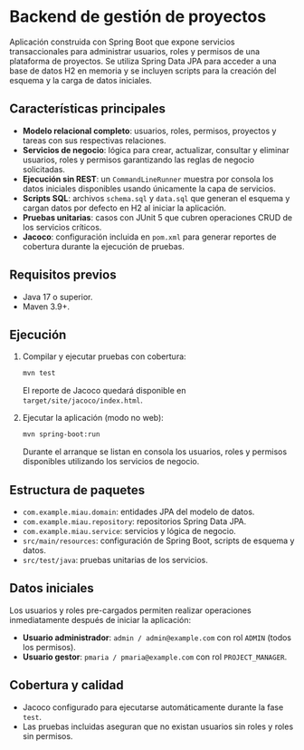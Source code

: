 # Backend de gestión de proyectos

Aplicación construida con Spring Boot que expone servicios transaccionales para administrar usuarios, roles y permisos de una
plataforma de proyectos. Se utiliza Spring Data JPA para acceder a una base de datos H2 en memoria y se incluyen scripts para la
creación del esquema y la carga de datos iniciales.

## Características principales

- **Modelo relacional completo**: usuarios, roles, permisos, proyectos y tareas con sus respectivas relaciones.
- **Servicios de negocio**: lógica para crear, actualizar, consultar y eliminar usuarios, roles y permisos garantizando las reglas de negocio solicitadas.
- **Ejecución sin REST**: un `CommandLineRunner` muestra por consola los datos iniciales disponibles usando únicamente la capa de servicios.
- **Scripts SQL**: archivos `schema.sql` y `data.sql` que generan el esquema y cargan datos por defecto en H2 al iniciar la aplicación.
- **Pruebas unitarias**: casos con JUnit 5 que cubren operaciones CRUD de los servicios críticos.
- **Jacoco**: configuración incluida en `pom.xml` para generar reportes de cobertura durante la ejecución de pruebas.

## Requisitos previos

- Java 17 o superior.
- Maven 3.9+.

## Ejecución

1. Compilar y ejecutar pruebas con cobertura:

   ```bash
   mvn test
   ```

   El reporte de Jacoco quedará disponible en `target/site/jacoco/index.html`.

2. Ejecutar la aplicación (modo no web):

   ```bash
   mvn spring-boot:run
   ```

   Durante el arranque se listan en consola los usuarios, roles y permisos disponibles utilizando los servicios de negocio.

## Estructura de paquetes

- `com.example.miau.domain`: entidades JPA del modelo de datos.
- `com.example.miau.repository`: repositorios Spring Data JPA.
- `com.example.miau.service`: servicios y lógica de negocio.
- `src/main/resources`: configuración de Spring Boot, scripts de esquema y datos.
- `src/test/java`: pruebas unitarias de los servicios.

## Datos iniciales

Los usuarios y roles pre-cargados permiten realizar operaciones inmediatamente después de iniciar la aplicación:

- **Usuario administrador**: `admin / admin@example.com` con rol `ADMIN` (todos los permisos).
- **Usuario gestor**: `pmaria / pmaria@example.com` con rol `PROJECT_MANAGER`.

## Cobertura y calidad

- Jacoco configurado para ejecutarse automáticamente durante la fase `test`.
- Las pruebas incluidas aseguran que no existan usuarios sin roles y roles sin permisos.

